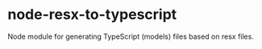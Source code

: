 # node-resx-to-typescript
Node module for generating TypeScript (models) files based on resx files.
